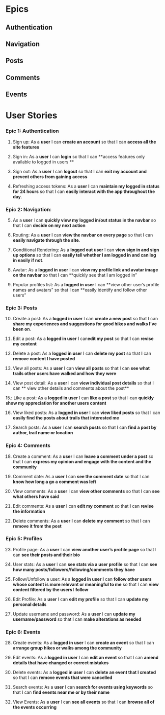 # Epics
## Authentication
## Navigation
## Posts
## Comments
## Events


# User Stories

### Epic 1: Authentication

1. Sign up: As a **user** I can **create an account** so that I can **access all the site features**
 
2. Sign in: As a **user** I can **login** so that I can **access features only available to logged in users **

3. Sign out: As a **user** I can **logout** so that I can **exit my account and prevent others from gaining access**

4. Refreshing access tokens: As a **user** I can **maintain my logged in status for 24 hours** so that I can **easily interact with the app throughout the day**.

### Epic 2: Navigation:

5. As a **user** I can **quickly view my logged in/out status in the navbar** so that I can **decide on my next action**
 
	
6. Routing: As a **user** I can **view the navbar on every page** so that I can **easily navigate through the site**.

7. Conditional Rendering: As a **logged out user** I can **view sign in and sign up options** so that I can **easily tell whether I am logged in and can log in easily if not**.

8. Avatar: As a **logged in user** I can **view my profile link and avatar image on the navbar** so that I can **quickly see that I am logged in”

9. Popular profiles list: As a **logged in user** I can **view other user’s profile names and avatars” so that I can **easily identify and follow other users”

### Epic 3: Posts
10. Create a post: As a **logged in user** I can **create a new post** so that I can **share my experiences and suggestions for good hikes and walks I’ve been on**.

11. Edit a post: As a **logged in user** I can**edit my post** so that I can **revise my content**

12. Delete a post: As a **logged in user** I can **delete my post** so that I can **remove content I have posted**

13. View all posts: As a **user** I can **view all posts** so that I can **see what trails other users have walked and how they were**

14. View post detail: As a **user** I can **view individual post details** so that I can ** view other details and comments about the post**
 

15.: Like a post: As a **logged in user** I can **like a post** so that I can **quickly show my appreciation for another users content**

16. View liked posts: As a **logged in user** I can **view liked posts** so that I can **easily find the posts about trails that interested me**

17. Search posts: As a **user** I can **search posts** so that I can **find a post by author, trail name or location**


### Epic 4: Comments
18. Create a comment: As a **user** I can **leave a comment under a post** so that I can **express my opinion and engage with the content and the community**

19. Comment date: As a **user** I can **see the comment date** so that I can **know how long a go a comment was left**

20. View comments: As a **user** I can **view other comments** so that I can **see what others have said**

21. Edit comments: As a **user** I can **edit my comment** so that I can **revise the information**

22. Delete comments: As a **user** I can **delete my comment** so that I can **remove it from the post**
 

### Epic 5: Profiles
23. Profile page: As a **user** I can **view another user’s profile page** so that I can **see their posts and their bio**
 


24. User stats: As a **user** I can **see stats via a user profile** so that I can **see how many posts/followers/following/comments they have**

25. Follow/Unfollow a user: As a **logged in user** I can **follow other users whose content is more relevant or meaningful to me** so that I can **view content filtered by the users I follow**


26. Edit Profile: As a **user** I can **edit my profile** so that I can **update my personal details**
 
27. Update username and password: As a **user** I can **update my username/password** so that I can **make alterations as needed**



### Epic 6: Events
28. Create events: As a **logged in user** I can **create an event** so that I can **arrange group hikes or walks among the community**

29. Edit events: As a **logged in user** I can **edit an event** so that I can **amend details that have changed or correct mistakes**
 

30. Delete events: As a **logged in user** I can **delete an event that I created** so that I can **remove events that were cancelled**
 

31. Search events: As a **user** I can **search for events using keywords** so that I can **find events near me or by their name**
 
32. View Events: As a **user** I can **see all events** so that I can **browse all of the events occurring**

